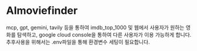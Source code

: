 # AImoviefinder
mcp, gpt, gemini, tavily 등을 통하여 imdb_top_1000 및 웹에서 사용자가 원하는 영화를 탐색하고, google cloud console을 통하여 다른 사용자가 이용 가능하게 합니다. 추후사용을 위해서는 .env파일을 통해 환경변수 세팅이 필요합니다.
